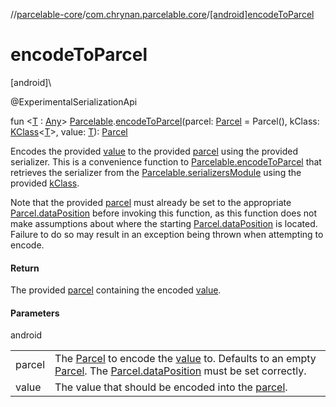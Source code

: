 //[parcelable-core](../../index.md)/[com.chrynan.parcelable.core](index.md)/[[android]encodeToParcel]([android]encode-to-parcel.md)

# encodeToParcel

[android]\

@ExperimentalSerializationApi

fun &lt;[T]([android]encode-to-parcel.md) : [Any](https://kotlinlang.org/api/latest/jvm/stdlib/kotlin/-any/index.html)&gt; [Parcelable](-parcelable/index.md#1131268509%2FExtensions%2F-1462739831).[encodeToParcel]([android]encode-to-parcel.md)(parcel: [Parcel](../../../parcelable-core/parcelable-core/com.chrynan.parcelable.core/-parcel/index.md) = Parcel(), kClass: [KClass](https://kotlinlang.org/api/latest/jvm/stdlib/kotlin.reflect/-k-class/index.html)&lt;[T]([android]encode-to-parcel.md)&gt;, value: [T]([android]encode-to-parcel.md)): [Parcel](../../../parcelable-core/parcelable-core/com.chrynan.parcelable.core/-parcel/index.md)

Encodes the provided [value]([android]encode-to-parcel.md) to the provided [parcel]([android]encode-to-parcel.md) using the provided serializer. This is a convenience function to [Parcelable.encodeToParcel](../../../parcelable-core/parcelable-core/com.chrynan.parcelable.core/-parcelable/encode-to-parcel.md) that retrieves the serializer from the [Parcelable.serializersModule](../../../parcelable-core/parcelable-core/com.chrynan.parcelable.core/-parcelable/serializers-module.md) using the provided [kClass]([android]encode-to-parcel.md).

Note that the provided [parcel]([android]encode-to-parcel.md) must already be set to the appropriate [Parcel.dataPosition](../../../parcelable-core/parcelable-core/com.chrynan.parcelable.core/-parcel/data-position.md) before invoking this function, as this function does not make assumptions about where the starting [Parcel.dataPosition](../../../parcelable-core/parcelable-core/com.chrynan.parcelable.core/-parcel/data-position.md) is located. Failure to do so may result in an exception being thrown when attempting to encode.

#### Return

The provided [parcel]([android]encode-to-parcel.md) containing the encoded [value]([android]encode-to-parcel.md).

#### Parameters

android

| | |
|---|---|
| parcel | The [Parcel](../../../parcelable-core/parcelable-core/com.chrynan.parcelable.core/-parcel/index.md) to encode the [value]([android]encode-to-parcel.md) to. Defaults to an empty [Parcel](../../../parcelable-core/parcelable-core/com.chrynan.parcelable.core/-parcel/index.md). The [Parcel.dataPosition](../../../parcelable-core/parcelable-core/com.chrynan.parcelable.core/-parcel/data-position.md) must be set correctly. |
| value | The value that should be encoded into the [parcel]([android]encode-to-parcel.md). |
